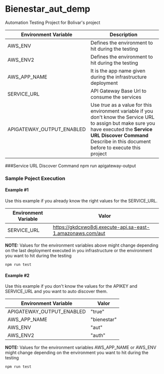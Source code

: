 # Bienestar_aut_demp
Automation Testing Project for Bolivar's project

Environment Variable | Description
--- | --- 
AWS_ENV | Defines the environment to hit during the testing
AWS_ENV2 | Defines the environment to hit during the testing
AWS_APP_NAME | It is the app name given during the infrastructure deployment
SERVICE_URL | API Gateway Base Url to consume the services
APIGATEWAY_OUTPUT_ENABLED | Use *true* as a value for this environment variable if you don't know the Service URL to assign but make sure you have executed the **Service URL Discover Command** Describe in this document before to execute this project

###Service URL Discover Command
    npm run apigateway-output

### Sample Poject Execution
#### Example #1
Use this example if you already know the right values for the SERVICE_URL.

Environment Variable | Valor
--- | --- 
SERVICE_URL | https://gkdcxwo8dj.execute-api.sa-east-1.amazonaws.com/aut

**NOTE:** Values for the environment variables above might change depending on the last deployment executed in you infrastructure or the environment you want to hit during the testing
  
    npm run test

#### Example #2
Use this example if you don't know the values for the APIKEY and SERVICE_URL and you want to auto discover them.

Environment Variable | Valor
--- | --- 
APIGATEWAY_OUTPUT_ENABLED | "true" 
AWS_APP_NAME | "bienestar" 
AWS_ENV | "aut"
AWS_ENV2 | "auth"
  
**NOTE:** Values for the environment variables AWS_APP_NAME or AWS_ENV might change depending on the environment you want to hit during the testing

    npm run test
